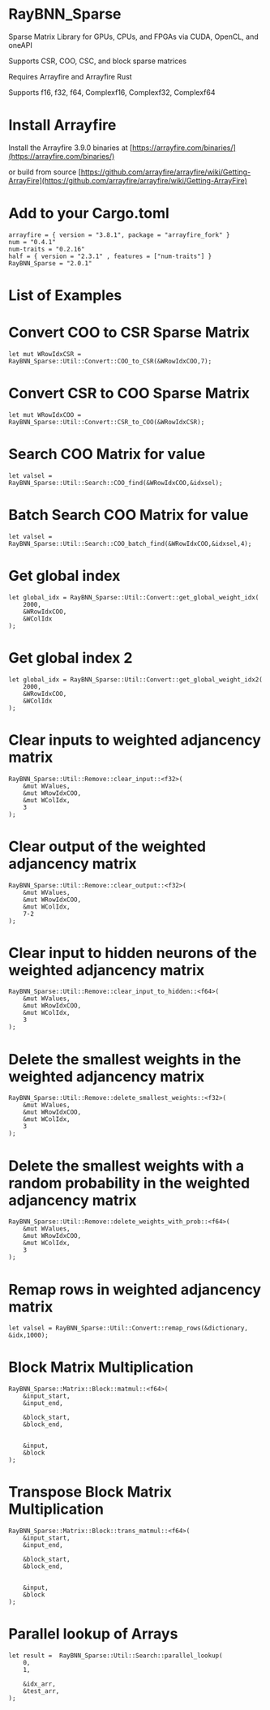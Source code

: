 # RayBNN_Sparse
Sparse Matrix Library for GPUs, CPUs, and FPGAs via CUDA, OpenCL, and oneAPI 

Supports CSR, COO, CSC, and block sparse matrices

Requires Arrayfire and Arrayfire Rust

Supports f16, f32, f64, Complexf16, Complexf32, Complexf64

# Install Arrayfire

Install the Arrayfire 3.9.0 binaries at [https://arrayfire.com/binaries/](https://arrayfire.com/binaries/)

or build from source
[https://github.com/arrayfire/arrayfire/wiki/Getting-ArrayFire](https://github.com/arrayfire/arrayfire/wiki/Getting-ArrayFire)


# Add to your Cargo.toml
```
arrayfire = { version = "3.8.1", package = "arrayfire_fork" }
num = "0.4.1"
num-traits = "0.2.16"
half = { version = "2.3.1" , features = ["num-traits"] }
RayBNN_Sparse = "2.0.1"
```



# List of Examples


# Convert COO to CSR Sparse Matrix

```
let mut WRowIdxCSR = RayBNN_Sparse::Util::Convert::COO_to_CSR(&WRowIdxCOO,7);
```

# Convert CSR to COO Sparse Matrix
```
let mut WRowIdxCOO = RayBNN_Sparse::Util::Convert::CSR_to_COO(&WRowIdxCSR);
```

# Search COO Matrix for value
```
let valsel = RayBNN_Sparse::Util::Search::COO_find(&WRowIdxCOO,&idxsel);
```


# Batch Search COO Matrix for value
```
let valsel = RayBNN_Sparse::Util::Search::COO_batch_find(&WRowIdxCOO,&idxsel,4);
```

# Get global index
```
let global_idx = RayBNN_Sparse::Util::Convert::get_global_weight_idx(
    2000, 
    &WRowIdxCOO, 
    &WColIdx
);
```

# Get global index 2
```
let global_idx = RayBNN_Sparse::Util::Convert::get_global_weight_idx2(
    2000, 
    &WRowIdxCOO, 
    &WColIdx
);
```


# Clear inputs to weighted adjancency matrix
```
RayBNN_Sparse::Util::Remove::clear_input::<f32>(
    &mut WValues,
    &mut WRowIdxCOO,
    &mut WColIdx,
    3
);
```


# Clear output of the weighted adjancency matrix
```
RayBNN_Sparse::Util::Remove::clear_output::<f32>(
    &mut WValues,
    &mut WRowIdxCOO,
    &mut WColIdx,
    7-2
);
```


# Clear input to hidden neurons of the weighted adjancency matrix
```
RayBNN_Sparse::Util::Remove::clear_input_to_hidden::<f64>(
    &mut WValues,
    &mut WRowIdxCOO,
    &mut WColIdx,
    3
);
```


# Delete the smallest weights in the weighted adjancency matrix
```
RayBNN_Sparse::Util::Remove::delete_smallest_weights::<f32>(
    &mut WValues,
    &mut WRowIdxCOO,
    &mut WColIdx,
    3
);
```


# Delete the smallest weights with a random probability in the weighted adjancency matrix
```
RayBNN_Sparse::Util::Remove::delete_weights_with_prob::<f64>(
    &mut WValues,
    &mut WRowIdxCOO,
    &mut WColIdx,
    3
);
```



# Remap rows in  weighted adjancency matrix
```
let valsel = RayBNN_Sparse::Util::Convert::remap_rows(&dictionary, &idx,1000);
```


# Block Matrix Multiplication
```
RayBNN_Sparse::Matrix::Block::matmul::<f64>(
	&input_start,
    &input_end,

    &block_start,
    &block_end,


    &input,
    &block
);
```


# Transpose Block Matrix Multiplication
```
RayBNN_Sparse::Matrix::Block::trans_matmul::<f64>(
	&input_start,
    &input_end,

    &block_start,
    &block_end,


    &input,
    &block
);
```






# Parallel lookup of Arrays
```
let result =  RayBNN_Sparse::Util::Search::parallel_lookup(
    0,
    1,

    &idx_arr,
    &test_arr,
);
```
